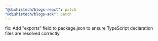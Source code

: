 ```yaml
---
"@dishistech/blogs-react": patch
"@dishistech/blogs-sdk": patch
---
```


fix: Add "exports" field to package.json to ensure TypeScript declaration files are resolved correctly.
